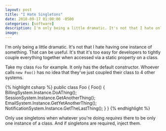 ```yaml
---
layout: post
title: "I Hate Singletons"
date: 2018-09-17 01:00:00 -0500
categories: [software]
description: I'm only being a little dramatic. It's not that I hate only having one instance of something, that can be useful. It's that it's such an easy trap for developers to tightly couple everything together.
image: 
---
```


I'm only being a little dramatic. It's not that I hate having one instance of something. That can be useful. It's that it's too easy for developers to tightly couple everything together when accessed via a static property on a class.

Take my class `Foo` for example. It only has the default constructor. Whoever calls `new Foo()` has no idea that they've just coupled their class to 4 other systems.

{% highlight csharp %}
public class Foo
{
    Foo()
    {
        BillingSystem.Instance.DoAThing();
        SessionSystem.Instance.GetAnotherThing();
        EmailSystem.Instance.GetYetAnotherThing();
        NotificationSystem.Instance.GetTheLastThing();
    }
}
{% endhighlight %}

Only use singletons when whatever you're doing _requires_ there to be only one instance of a class. And if singletons are required, inject them.
